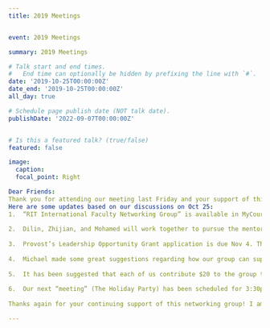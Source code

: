 ```yaml
---
title: 2019 Meetings


event: 2019 Meetings

summary: 2019 Meetings

# Talk start and end times.
#   End time can optionally be hidden by prefixing the line with `#`.
date: '2019-10-25T00:00:00Z'
date_end: '2019-10-25T00:00:00Z'
all_day: true

# Schedule page publish date (NOT talk date).
publishDate: '2022-09-07T00:00:00Z'


# Is this a featured talk? (true/false)
featured: false

image:
  caption: 
  focal_point: Right

Dear Friends:
Thank you for attending our meeting last Friday and your support of this special networking group. 
Here are some updates based on our discussions on Oct 25:
1.	“RIT International Faculty Networking Group” is available in MyCourses for you to use.  I have also created a section entitled “Member Introduction” Please find time to add your information (Attached is a power point template for your reference. You are free to use any kind of format you prefer to introduce yourself). Please also feel free to add colleagues who are interested in joining our group to the class list. 
 
2.	Dilin, Zhijian, and Mohamed will work together to pursue the mentoring grant (due Nov 4). The maximum amount of funding they can request is $2,000. The cost of hospitality cannot be more than 10% of the requested funding. If you have any exceptional speakers you would like to bring to our campus to speak to our group, please email the information to Dilin, Zhijian, and Mohamed ASAP. 
 
3.	Provost’s Leadership Opportunity Grant application is due Nov 4. The best way to increase our visibility on campus is to occupy some leadership roles at RIT. This sort of leadership training is very beneficial to the development of self-confidence as well as leadership skill. Please consider applying for this grant (please see https://www.rit.edu/academicaffairs/facultydevelopment/provosts-leadership-opportunity-grant-plog) 
 
4.	Michael made some great suggestions regarding how our group can support RIT Global in terms of developing partnerships with universities from our home countries with regard to student or faculty exchange programs, faculty-led study abroad program, and even international student recruitment for RIT. I will seek an auspicious time to invite Dr. James Myers to speak to our group and to generate ideas.  
                                         
5.	It has been suggested that each of us contribute $20 to the group to establish a fund to support the cost of hosting social events. If there are no objections, we can start collecting dues at our next meeting. I am looking for a volunteer to be the treasurer of our networking group. If you are interested in being our treasurer, please let me know.  
 
6.	Our next “meeting” (The Holiday Party) has been scheduled for 3:30pm, Tuesday, December 10 (Reading Day) in Henry’s (4F Eastman). Please mark your calendar! I will be sending a RSVP link as we approach the party date.  
 
Thanks again for your continuing support of this networking group! I am sure our RIT experiences will be made richer with the companionship of great friends! Way to go, RIT International Faculty!     

---
```

